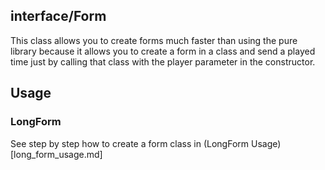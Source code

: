 ## interface/Form 
This class allows you to create forms much faster than using the pure library because it allows you to create a form in a class and send a played time just by calling that class with the player parameter in the constructor.

## Usage 

### LongForm 
See step by step how to create a form class in (LongForm Usage)[long_form_usage.md]